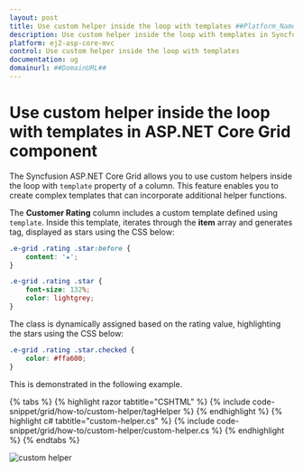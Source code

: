 ```yaml
---
layout: post
title: Use custom helper inside the loop with templates ##Platform_Name## Grid Component
description: Use custom helper inside the loop with templates in Syncfusion ##Platform_Name## Grid component of Syncfusion Essential JS 2 and more.
platform: ej2-asp-core-mvc
control: Use custom helper inside the loop with templates 
documentation: ug
domainurl: ##DomainURL##
---
```


# Use custom helper inside the loop with templates in ASP.NET Core Grid component

The Syncfusion ASP.NET Core Grid allows you to use custom helpers inside the loop with `template` property of a column. This feature enables you to create complex templates that can incorporate additional helper functions.

The **Customer Rating** column includes a custom template defined using `template`. Inside this template, iterates through the **item** array and generates <span> tag, displayed as stars using the CSS below:

```css
.e-grid .rating .star:before {
    content: '★';
}

.e-grid .rating .star {
    font-size: 132%;
    color: lightgrey;
}
```

The class is dynamically assigned based on the rating value, highlighting the stars using the CSS below:

```css
.e-grid .rating .star.checked {
    color: #ffa600;
}
```

This is demonstrated in the following example.

{% tabs %}
{% highlight razor tabtitle="CSHTML" %}
{% include code-snippet/grid/how-to/custom-helper/tagHelper %}
{% endhighlight %}
{% highlight c# tabtitle="custom-helper.cs" %}
{% include code-snippet/grid/how-to/custom-helper/custom-helper.cs %}
{% endhighlight %}
{% endtabs %}

![custom helper](../images/customer-loop.png)